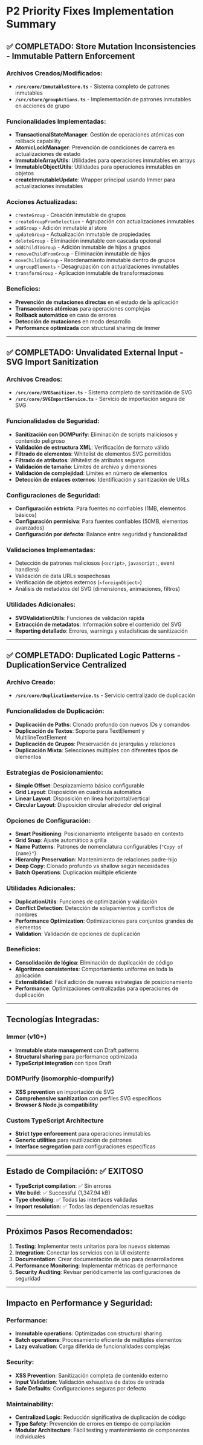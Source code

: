 # P2 Priority Fixes Implementation Summary

## ✅ COMPLETADO: Store Mutation Inconsistencies - Immutable Pattern Enforcement

### Archivos Creados/Modificados:
- **`/src/core/ImmutableStore.ts`** - Sistema completo de patrones inmutables
- **`/src/store/groupActions.ts`** - Implementación de patrones inmutables en acciones de grupo

### Funcionalidades Implementadas:
- **TransactionalStateManager**: Gestión de operaciones atómicas con rollback capability
- **AtomicLockManager**: Prevención de condiciones de carrera en actualizaciones de estado
- **ImmutableArrayUtils**: Utilidades para operaciones inmutables en arrays
- **ImmutableObjectUtils**: Utilidades para operaciones inmutables en objetos
- **createImmutableUpdate**: Wrapper principal usando Immer para actualizaciones inmutables

### Acciones Actualizadas:
- `createGroup` - Creación inmutable de grupos
- `createGroupFromSelection` - Agrupación con actualizaciones inmutables
- `addGroup` - Adición inmutable al store
- `updateGroup` - Actualización inmutable de propiedades
- `deleteGroup` - Eliminación inmutable con cascada opcional
- `addChildToGroup` - Adición inmutable de hijos a grupos
- `removeChildFromGroup` - Eliminación inmutable de hijos
- `moveChildInGroup` - Reordenamiento inmutable dentro de grupos
- `ungroupElements` - Desagrupación con actualizaciones inmutables
- `transformGroup` - Aplicación inmutable de transformaciones

### Beneficios:
- **Prevención de mutaciones directas** en el estado de la aplicación
- **Transacciones atómicas** para operaciones complejas
- **Rollback automático** en caso de errores
- **Detección de mutaciones** en modo desarrollo
- **Performance optimizada** con structural sharing de Immer

---

## ✅ COMPLETADO: Unvalidated External Input - SVG Import Sanitization

### Archivos Creados:
- **`/src/core/SVGSanitizer.ts`** - Sistema completo de sanitización de SVG
- **`/src/core/SVGImportService.ts`** - Servicio de importación segura de SVG

### Funcionalidades de Seguridad:
- **Sanitización con DOMPurify**: Eliminación de scripts maliciosos y contenido peligroso
- **Validación de estructura XML**: Verificación de formato válido
- **Filtrado de elementos**: Whitelist de elementos SVG permitidos
- **Filtrado de atributos**: Whitelist de atributos seguros
- **Validación de tamaño**: Límites de archivo y dimensiones
- **Validación de complejidad**: Límites en número de elementos
- **Detección de enlaces externos**: Identificación y sanitización de URLs

### Configuraciones de Seguridad:
- **Configuración estricta**: Para fuentes no confiables (1MB, elementos básicos)
- **Configuración permisiva**: Para fuentes confiables (50MB, elementos avanzados)
- **Configuración por defecto**: Balance entre seguridad y funcionalidad

### Validaciones Implementadas:
- Detección de patrones maliciosos (`<script>`, `javascript:`, event handlers)
- Validación de data URLs sospechosas
- Verificación de objetos externos (`<foreignObject>`)
- Análisis de metadatos del SVG (dimensiones, animaciones, filtros)

### Utilidades Adicionales:
- **SVGValidationUtils**: Funciones de validación rápida
- **Extracción de metadatos**: Información sobre el contenido del SVG
- **Reporting detallado**: Errores, warnings y estadísticas de sanitización

---

## ✅ COMPLETADO: Duplicated Logic Patterns - DuplicationService Centralized

### Archivo Creado:
- **`/src/core/DuplicationService.ts`** - Servicio centralizado de duplicación

### Funcionalidades de Duplicación:
- **Duplicación de Paths**: Clonado profundo con nuevos IDs y comandos
- **Duplicación de Textos**: Soporte para TextElement y MultilineTextElement
- **Duplicación de Grupos**: Preservación de jerarquías y relaciones
- **Duplicación Mixta**: Selecciones múltiples con diferentes tipos de elementos

### Estrategias de Posicionamiento:
- **Simple Offset**: Desplazamiento básico configurable
- **Grid Layout**: Disposición en cuadrícula automática
- **Linear Layout**: Disposición en línea horizontal/vertical
- **Circular Layout**: Disposición circular alrededor del original

### Opciones de Configuración:
- **Smart Positioning**: Posicionamiento inteligente basado en contexto
- **Grid Snap**: Ajuste automático a grilla
- **Name Patterns**: Patrones de nomenclatura configurables (`"Copy of {name}"`)
- **Hierarchy Preservation**: Mantenimiento de relaciones padre-hijo
- **Deep Copy**: Clonado profundo vs shallow según necesidades
- **Batch Operations**: Duplicación múltiple eficiente

### Utilidades Adicionales:
- **DuplicationUtils**: Funciones de optimización y validación
- **Conflict Detection**: Detección de solapamientos y conflictos de nombres
- **Performance Optimization**: Optimizaciones para conjuntos grandes de elementos
- **Validation**: Validación de opciones de duplicación

### Beneficios:
- **Consolidación de lógica**: Eliminación de duplicación de código
- **Algoritmos consistentes**: Comportamiento uniforme en toda la aplicación
- **Extensibilidad**: Fácil adición de nuevas estrategias de posicionamiento
- **Performance**: Optimizaciones centralizadas para operaciones de duplicación

---

## Tecnologías Integradas:

### Immer (v10+)
- **Immutable state management** con Draft patterns
- **Structural sharing** para performance optimizada
- **TypeScript integration** con tipos Draft<T>

### DOMPurify (isomorphic-dompurify)
- **XSS prevention** en importación de SVG
- **Comprehensive sanitization** con perfiles SVG específicos
- **Browser & Node.js compatibility**

### Custom TypeScript Architecture
- **Strict type enforcement** para operaciones inmutables
- **Generic utilities** para reutilización de patrones
- **Interface segregation** para configuraciones específicas

---

## Estado de Compilación: ✅ EXITOSO

- **TypeScript compilation**: ✅ Sin errores
- **Vite build**: ✅ Successful (1,347.94 kB)
- **Type checking**: ✅ Todas las interfaces validadas
- **Import resolution**: ✅ Todas las dependencias resueltas

---

## Próximos Pasos Recomendados:

1. **Testing**: Implementar tests unitarios para los nuevos sistemas
2. **Integration**: Conectar los servicios con la UI existente
3. **Documentation**: Crear documentación de uso para desarrolladores
4. **Performance Monitoring**: Implementar métricas de performance
5. **Security Auditing**: Revisar periódicamente las configuraciones de seguridad

---

## Impacto en Performance y Seguridad:

### Performance:
- **Immutable operations**: Optimizadas con structural sharing
- **Batch operations**: Procesamiento eficiente de múltiples elementos
- **Lazy evaluation**: Carga diferida de funcionalidades complejas

### Security:
- **XSS Prevention**: Sanitización completa de contenido externo
- **Input Validation**: Validación exhaustiva de datos de entrada
- **Safe Defaults**: Configuraciones seguras por defecto

### Maintainability:
- **Centralized Logic**: Reducción significativa de duplicación de código
- **Type Safety**: Prevención de errores en tiempo de compilación
- **Modular Architecture**: Fácil testing y mantenimiento de componentes individuales
